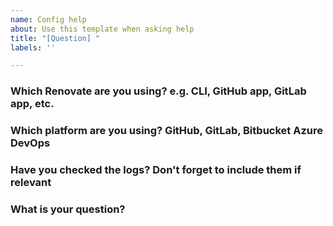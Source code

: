 ```yaml
---
name: Config help
about: Use this template when asking help
title: "[Question] "
labels: ''

---
```


### Which Renovate are you using? e.g. CLI, GitHub app, GitLab app, etc.


### Which platform are you using? GitHub, GitLab, Bitbucket Azure DevOps


### Have you checked the logs? Don't forget to include them if relevant

<!-- You can find them at https://app.renovatebot.com/dashboard if you're using the App -->

### What is your question?
